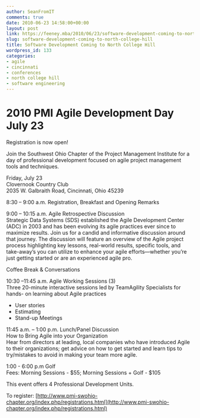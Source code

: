 ```yaml
---
author: SeanFromIT
comments: true
date: 2010-06-23 14:58:00+00:00
layout: post
link: https://feeney.mba/2010/06/23/software-development-coming-to-north-college-hill/
slug: software-development-coming-to-north-college-hill
title: Software Development Coming to North College Hill
wordpress_id: 133
categories:
- agile
- cincinnati
- conferences
- north college hill
- software engineering
---
```


  


# **2010 PMI Agile Development Day July 23**  
Registration is now open!

Join the Southwest Ohio Chapter of the Project Management Institute for a day of professional development focused on agile project management tools and techniques.  
  
Friday, July 23  
Clovernook Country Club  
2035 W. Galbraith Road, Cincinnati, Ohio 45239  
  
8:30 – 9:00 a.m. Registration, Breakfast and Opening Remarks  
  
9:00 – 10:15 a.m. Agile Retrospective Discussion  
Strategic Data Systems (SDS) established the Agile Development Center (ADC) in 2003 and has been evolving its agile practices ever since to maximize results. Join us for a candid and informative discussion around that journey. The discussion will feature an overview of the Agile project process highlighting key lessons, real-world results, specific tools, and take-away’s you can utilize to enhance your agile efforts—whether you’re just getting started or are an experienced agile pro.  
  
Coffee Break & Conversations  
  
10:30 –11:45 a.m. Agile Working Sessions (3)  
Three 20-minute interactive sessions led by TeamAgility Specialists for hands- on learning about Agile practices  
- User stories  
- Estimating  
- Stand-up Meetings  
  
11:45 a.m. – 1:00 p.m. Lunch/Panel Discussion  
How to Bring Agile into your Organization  
Hear from directors at leading, local companies who have introduced Agile to their organizations; get advice on how to get started and learn tips to try/mistakes to avoid in making your team more agile.  
  
1:00 - 6:00 p.m Golf  
Fees: Morning Sessions - $55; Morning Sessions + Golf - $105  
  
This event offers 4 Professional Development Units.  
  
To register: [http://www.pmi-swohio-chapter.org/index.php/registrations.html](http://www.pmi-swohio-chapter.org/index.php/registrations.html)
